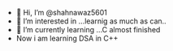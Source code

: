 - 👋 Hi, I’m @shahnawaz5601
- 👀 I’m interested in ...learnig as much as can..
- 🌱 I’m currently learning ...C almost finished
- Now i am learning DSA in C++ 

<!---
shahnawaz5601/shahnawaz5601 is a ✨ special ✨ repository because its `README.md` (this file) appears on your GitHub profile.
You can click the Preview link to take a look at your changes.
--->
